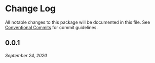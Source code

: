 # Change Log

All notable changes to this package will be documented in this file.
See [Conventional Commits](https://conventionalcommits.org) for commit guidelines.

## 0.0.1
###### *September 24, 2020*